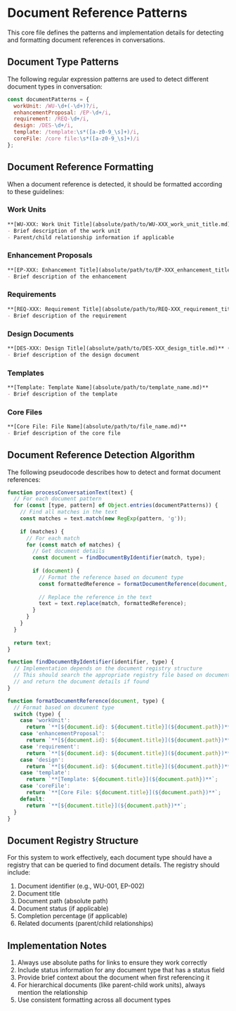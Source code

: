 # Document Reference Patterns

This core file defines the patterns and implementation details for detecting and formatting document references in conversations.

## Document Type Patterns

The following regular expression patterns are used to detect different document types in conversation:

```javascript
const documentPatterns = {
  workUnit: /WU-\d+(-\d+)?/i,
  enhancementProposal: /EP-\d+/i,
  requirement: /REQ-\d+/i,
  design: /DES-\d+/i,
  template: /template:\s*([a-z0-9_\s]+)/i,
  coreFile: /core file:\s*([a-z0-9_\s]+)/i
};
```

## Document Reference Formatting

When a document reference is detected, it should be formatted according to these guidelines:

### Work Units

```markdown
**[WU-XXX: Work Unit Title](absolute/path/to/WU-XXX_work_unit_title.md)** (XX% complete, Status)
- Brief description of the work unit
- Parent/child relationship information if applicable
```

### Enhancement Proposals

```markdown
**[EP-XXX: Enhancement Title](absolute/path/to/EP-XXX_enhancement_title.md)** (Status)
- Brief description of the enhancement
```

### Requirements

```markdown
**[REQ-XXX: Requirement Title](absolute/path/to/REQ-XXX_requirement_title.md)** (Status)
- Brief description of the requirement
```

### Design Documents

```markdown
**[DES-XXX: Design Title](absolute/path/to/DES-XXX_design_title.md)** (Status)
- Brief description of the design document
```

### Templates

```markdown
**[Template: Template Name](absolute/path/to/template_name.md)**
- Brief description of the template
```

### Core Files

```markdown
**[Core File: File Name](absolute/path/to/file_name.md)**
- Brief description of the core file
```

## Document Reference Detection Algorithm

The following pseudocode describes how to detect and format document references:

```javascript
function processConversationText(text) {
  // For each document pattern
  for (const [type, pattern] of Object.entries(documentPatterns)) {
    // Find all matches in the text
    const matches = text.match(new RegExp(pattern, 'g'));
    
    if (matches) {
      // For each match
      for (const match of matches) {
        // Get document details
        const document = findDocumentByIdentifier(match, type);
        
        if (document) {
          // Format the reference based on document type
          const formattedReference = formatDocumentReference(document, type);
          
          // Replace the reference in the text
          text = text.replace(match, formattedReference);
        }
      }
    }
  }
  
  return text;
}

function findDocumentByIdentifier(identifier, type) {
  // Implementation depends on the document registry structure
  // This should search the appropriate registry file based on document type
  // and return the document details if found
}

function formatDocumentReference(document, type) {
  // Format based on document type
  switch (type) {
    case 'workUnit':
      return `**[${document.id}: ${document.title}](${document.path})** (${document.completion}% complete, ${document.status})`;
    case 'enhancementProposal':
      return `**[${document.id}: ${document.title}](${document.path})** (${document.status})`;
    case 'requirement':
      return `**[${document.id}: ${document.title}](${document.path})** (${document.status})`;
    case 'design':
      return `**[${document.id}: ${document.title}](${document.path})** (${document.status})`;
    case 'template':
      return `**[Template: ${document.title}](${document.path})**`;
    case 'coreFile':
      return `**[Core File: ${document.title}](${document.path})**`;
    default:
      return `**[${document.title}](${document.path})**`;
  }
}
```

## Document Registry Structure

For this system to work effectively, each document type should have a registry that can be queried to find document details. The registry should include:

1. Document identifier (e.g., WU-001, EP-002)
2. Document title
3. Document path (absolute path)
4. Document status (if applicable)
5. Completion percentage (if applicable)
6. Related documents (parent/child relationships)

## Implementation Notes

1. Always use absolute paths for links to ensure they work correctly
2. Include status information for any document type that has a status field
3. Provide brief context about the document when first referencing it
4. For hierarchical documents (like parent-child work units), always mention the relationship
5. Use consistent formatting across all document types
